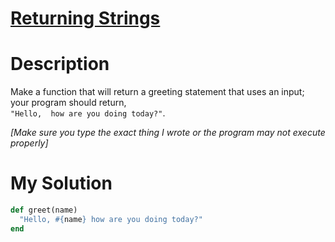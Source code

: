 # [Returning Strings](https://www.codewars.com/kata/55a70521798b14d4750000a4)

# Description
Make a function that will return a greeting statement that uses an input; your program should return, \
<code>"Hello, <name> how are you doing today?"</code>.

_[Make sure you type the exact thing I wrote or the program may not execute properly]_

# My Solution
```ruby
def greet(name)
  "Hello, #{name} how are you doing today?"
end
```